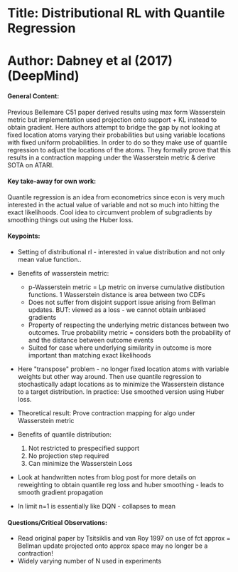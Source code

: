 # Title: Distributional RL with Quantile Regression

# Author: Dabney et al (2017) (DeepMind)

#### General Content:
Previous Bellemare C51 paper derived results using max form Wasserstein metric but implementation used projection onto support + KL instead to obtain gradient. Here authors attempt to bridge the gap by not looking at fixed location atoms varying their probabilities but using variable locations with fixed uniform probabilities. In order to do so they make use of quantile regression to adjust the locations of the atoms. They formally prove that this results in a contraction mapping under the Wasserstein metric & derive SOTA on ATARI.

#### Key take-away for own work:
Quantile regression is an idea from econometrics since econ is very much interested in the actual value of variable and not so much into hitting the exact likelihoods. Cool idea to circumvent problem of subgradients by smoothing things out using the Huber loss.

#### Keypoints:

* Setting of distributional rl - interested in value distribution and not only mean value function..

* Benefits of wasserstein metric:
    * p-Wasserstein metric = Lp metric on inverse cumulative distibution functions. 1 Wasserstein distance is area between two CDFs
    * Does not suffer from disjoint support issue arising from Bellman updates. BUT: viewed as a loss - we cannot obtain unbiased gradients
    * Property of respecting the underlying metric distances between two outcomes. True probability metric = considers both the probability of and the distance between outcome events
    * Suited for case where underlying similarity in outcome is more important than matching exact likelihoods

* Here "transpose" problem - no longer fixed location atoms with variable weights but other way around. Then use quantile regression to stochastically adapt locations as to minimize the Wasserstein distance to a target distribution. In practice: Use smoothed version using Huber loss.

* Theoretical result: Prove contraction mapping for algo under Wasserstein metric

* Benefits of quantile distribution:
    1. Not restricted to prespecified support
    2. No projection step required
    3. Can minimize the Wasserstein Loss

* Look at handwritten notes from blog post for more details on reweighting to obtain quantile reg loss and huber smoothing - leads to smooth gradient propagation

* In limit n=1 is essentially like DQN - collapses to mean

#### Questions/Critical Observations:
* Read original paper by Tsitsiklis and van Roy 1997 on use of fct approx = Bellman update projected onto approx space may no longer be a contraction!
* Widely varying number of N used in experiments
